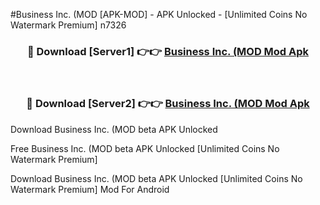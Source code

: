 #Business Inc. (MOD [APK-MOD] - APK Unlocked - [Unlimited Coins No Watermark Premium] n7326



<div align="center">

<h3>🔴 Download [Server1] 👉👉 <a href="https://momento.my/?title=Business_Inc._(MOD">Business Inc. (MOD Mod Apk</a></h3><br>

<h3>🔴 Download [Server2] 👉👉 <a href="https://momento.my/?title=Business_Inc._(MOD">Business Inc. (MOD Mod Apk</a></h3>
</div>



Download Business Inc. (MOD beta APK Unlocked

Free Business Inc. (MOD beta APK Unlocked [Unlimited Coins No Watermark Premium]

Download Business Inc. (MOD beta APK Unlocked [Unlimited Coins No Watermark Premium] Mod For Android
